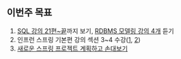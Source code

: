 ## 이번주 목표

1. [SQL 강의 21편~끝](https://github.com/mingdyuo/Let-me-be-a-BE-engineer/blob/main/Database/SQL%20%EA%B3%B5%EB%B6%80%ED%95%98%EA%B8%B0.md)까지 보기, [RDBMS 모델링 강의 4개](https://user-images.githubusercontent.com/41130448/109426163-821e2f80-7a2f-11eb-8cdf-4a7b8a7a3e75.png) 듣기
2. 인프런 스프링 기본편 강의 섹션 3~4 수강([1](https://user-images.githubusercontent.com/41130448/109420732-57c07800-7a17-11eb-9498-dbf453dcd34c.png), [2](![image](https://user-images.githubusercontent.com/41130448/109421865-783f0100-7a1c-11eb-89cf-83fe197e81c4.png)))
3. [새로운 스프링 프로젝트 계획하고 손대보기](https://github.com/mingdyuo/indie-indie-yo)

